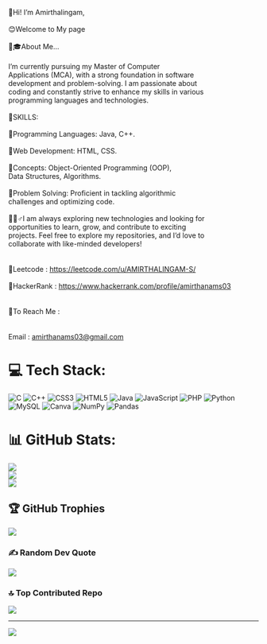 
👋Hi! I’m Amirthalingam,<br><br>😊Welcome to My page<br><br>👨🎓About Me…<br><br>I’m currently pursuing my Master of Computer<br>Applications (MCA), with a strong foundation in software<br>development and problem-solving. I am passionate about<br>coding and constantly strive to enhance my skills in various<br>programming languages and technologies.<br><br>📝SKILLS:<br><br>📍Programming Languages: Java, C++.<br><br>📍Web Development: HTML, CSS.<br><br>📍Concepts: Object-Oriented Programming (OOP),<br>Data Structures, Algorithms.<br><br>📍Problem Solving: Proficient in tackling algorithmic<br>challenges and optimizing code.<br><br>🙋🏻♂️I am always exploring new technologies and looking for<br>opportunities to learn, grow, and contribute to exciting<br>projects. Feel free to explore my repositories, and I’d love to<br>collaborate with like-minded developers!<br><br><br>📌Leetcode : https://leetcode.com/u/AMIRTHALINGAM-S/<br><br>📌HackerRank : https://www.hackerrank.com/profile/amirthanams03<br><br><br>🔖To Reach Me :<br/><br><br>Email : amirthanams03@gmail.com<br>


# 💻 Tech Stack:
![C](https://img.shields.io/badge/c-%2300599C.svg?style=for-the-badge&logo=c&logoColor=white) ![C++](https://img.shields.io/badge/c++-%2300599C.svg?style=for-the-badge&logo=c%2B%2B&logoColor=white) ![CSS3](https://img.shields.io/badge/css3-%231572B6.svg?style=for-the-badge&logo=css3&logoColor=white) ![HTML5](https://img.shields.io/badge/html5-%23E34F26.svg?style=for-the-badge&logo=html5&logoColor=white) ![Java](https://img.shields.io/badge/java-%23ED8B00.svg?style=for-the-badge&logo=openjdk&logoColor=white) ![JavaScript](https://img.shields.io/badge/javascript-%23323330.svg?style=for-the-badge&logo=javascript&logoColor=%23F7DF1E) ![PHP](https://img.shields.io/badge/php-%23777BB4.svg?style=for-the-badge&logo=php&logoColor=white) ![Python](https://img.shields.io/badge/python-3670A0?style=for-the-badge&logo=python&logoColor=ffdd54) ![MySQL](https://img.shields.io/badge/mysql-4479A1.svg?style=for-the-badge&logo=mysql&logoColor=white) ![Canva](https://img.shields.io/badge/Canva-%2300C4CC.svg?style=for-the-badge&logo=Canva&logoColor=white) ![NumPy](https://img.shields.io/badge/numpy-%23013243.svg?style=for-the-badge&logo=numpy&logoColor=white) ![Pandas](https://img.shields.io/badge/pandas-%23150458.svg?style=for-the-badge&logo=pandas&logoColor=white)
# 📊 GitHub Stats:
![](https://github-readme-stats.vercel.app/api?username=Amirthalingam015&theme=blue_navy&hide_border=true&include_all_commits=false&count_private=false)<br/>
![](https://github-readme-streak-stats.herokuapp.com/?user=Amirthalingam015&theme=blue_navy&hide_border=true)<br/>
![](https://github-readme-stats.vercel.app/api/top-langs/?username=Amirthalingam015&theme=blue_navy&hide_border=true&include_all_commits=false&count_private=false&layout=compact)

## 🏆 GitHub Trophies
![](https://github-profile-trophy.vercel.app/?username=Amirthalingam015&theme=highcontrast&no-frame=false&no-bg=true&margin-w=4)

### ✍️ Random Dev Quote
![](https://quotes-github-readme.vercel.app/api?type=horizontal&theme=radical)

### 🔝 Top Contributed Repo
![](https://github-contributor-stats.vercel.app/api?username=Amirthalingam015&limit=5&theme=dark&combine_all_yearly_contributions=true)

---
[![](https://visitcount.itsvg.in/api?id=Amirthalingam015&icon=0&color=0)](https://visitcount.itsvg.in)

<!-- Proudly created with GPRM ( https://gprm.itsvg.in ) -->
